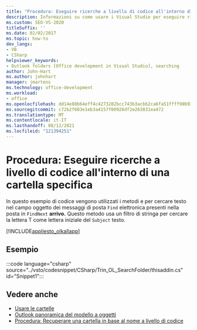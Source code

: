 ```yaml
---
title: "Procedura: Eseguire ricerche a livello di codice all'interno di una cartella specifica"
description: Informazioni su come usare i Visual Studio per eseguire ricerche a livello di codice all'interno di una cartella Outlook Microsoft specifica.
ms.custom: SEO-VS-2020
titleSuffix: ''
ms.date: 02/02/2017
ms.topic: how-to
dev_langs:
- VB
- CSharp
helpviewer_keywords:
- Outlook folders [Office development in Visual Studio], searching
author: John-Hart
ms.author: johnhart
manager: jmartens
ms.technology: office-development
ms.workload:
- office
ms.openlocfilehash: dd14e88b64eff4c4273282bcc743b3acbb2ca6fa51ffff90b93db1bd8ffd0416
ms.sourcegitcommit: c72b2f603e1eb3a4157f00926df2e263831ea472
ms.translationtype: MT
ms.contentlocale: it-IT
ms.lasthandoff: 08/12/2021
ms.locfileid: "121394251"
---
```

# <a name="how-to-programmatically-search-within-a-specific-folder"></a>Procedura: Eseguire ricerche a livello di codice all'interno di una cartella specifica
  In questo esempio di codice vengono utilizzati i metodi e per cercare testo nel campo oggetto dei messaggi di posta `Find` elettronica presenti nella posta in `FindNext` **arrivo.** Questo metodo usa un filtro di stringa per cercare la lettera T come lettera iniziale del `Subject` testo.

 [!INCLUDE[appliesto_olkallapp](../vsto/includes/appliesto-olkallapp-md.md)]

## <a name="example"></a>Esempio
 :::code language="csharp" source="../vsto/codesnippet/CSharp/Trin_OL_SearchFolder/thisaddin.cs" id="Snippet1":::

## <a name="see-also"></a>Vedere anche
- [Usare le cartelle](../vsto/working-with-folders.md)
- [Outlook panoramica del modello a oggetti](../vsto/outlook-object-model-overview.md)
- [Procedura: Recuperare una cartella in base al nome a livello di codice](../vsto/how-to-programmatically-retrieve-a-folder-by-name.md)

